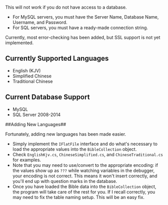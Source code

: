 This will not work if you do not have access to a database.

 - For MySQL servers, you must have the Server Name, Database Name, Username, and Password.
 - For SQL servers, you must have a ready-made connection string. 

Currently, most error-checking has been added, but SSL support is not yet implemented. 

## Currently Supported Languages ##

 - English (KJV)
 - Simplified Chinese
 - Traditional Chinese

## Current Database Support ##

 - MySQL
 - SQL Server 2008-2014

##Adding New Languages##

Fortunately, adding new languages has been made easier.

 - Simply implement the `IFlatFile` interface and do what's necessary to load the appropriate values into the `BibleCollection` object. 
 - Check `EnglishKjv.cs`, `ChineseSimplified.cs`, and `ChineseTraditional.cs` for examples. 
 - Note that you may need to use/convert to the appropriate encoding: if the values show up as `???` while watching variables in the debugger, your encoding is not correct. This means it won't insert correctly, and you'll end up with question marks in the database.
 - Once you have loaded the Bible data into the `BibleCollection` object, the program will take care of the rest for you. If I recall correctly, you may need to fix the table naming setup. This will be an easy fix.
